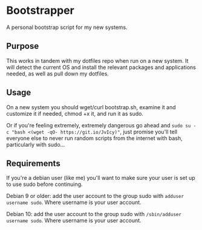 # Bootstrapper
A personal bootstrap script for my new systems.

## Purpose
This works in tandem with my dotfiles repo when run on a new system. It will detect the current OS and install the relevant packages and applications needed, as well as pull down my dotfiles.

## Usage
On a new system you should wget/curl bootstrap.sh, examine it and customize it if needed, chmod +x it, and run it as sudo.

Or if you're feeling extremely, extremely dangerous go ahead and `sudo su -c "bash <(wget -qO- https://git.io/JvIcy)"`, just promise you'll tell everyone else to never run random scripts from the internet with bash, particularly with sudo...

## Requirements
If you're a debian user (like me) you'll want to make sure your user is set up to use sudo before continuing.

Debian 9 or older: add the user account to the group sudo with `adduser username sudo`. Where username is your user account.

Debian 10: add the user account to the group sudo with `/sbin/adduser username sudo`. Where username is your user account.

